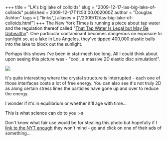 +++
title = "LA's big lake of colloids"
slug = "2009-12-17-las-big-lake-of-colloids"
published = 2009-12-17T11:53:00.002000Z
author = "Douglas Ashton"
tags = [ "links",]
aliases = ["/2009/12/las-big-lake-of-colloids.html"]
+++
The New York Times is running a piece about tap water and the regulation
thereof called "[That Tap Water Is Legal but May Be
Unhealthy](http://www.nytimes.com/2009/12/17/us/17water.html)". One
particular contaminant becomes dangerous on exposure to sunlight so, at
a lake in Los Angeles, they've tipped 400,000 plastic balls into the
lake to block out the sunlight.  
  
Perhaps this shows I've been in stat-mech too long. All I could think
about upon seeing this picture was - "cool, a massive 2D elastic disc
simulation!".  
  

[![](/images/thumbnails/2009-12-17-las-big-lake-of-colloids-NYTballs.jpg)](/images/2009-12-17-las-big-lake-of-colloids-NYTballs.jpg)

  
It's quite interesting where the crystal structure is interrupted - each
one of those interfaces costs a lot of free energy. You can also see
it's not truly 2D as along certain stress lines the particles have gone
up and over to reduce the energy.  
  
I wonder if it's in equilibrium or whether it'll age with time...  
  
This is what science can do to you :-s  
  
Don't know what fair use would be for stealing this photo but hopefully
if I [link to the NYT
enough](http://www.nytimes.com/slideshow/2009/12/17/us/20091217WATER_index.html)
they won't mind - go and click on one of their ads of something...
